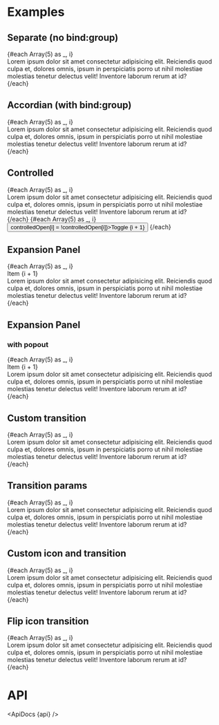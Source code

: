 <script>
  import { fade } from 'svelte/transition';
  import { mdiArrowRight } from '@mdi/js';

  import api from '$lib/components/Collapse.svelte?raw&sveld';
  import ApiDocs from '$lib/components/ApiDocs.svelte';

  import Button from '$lib/components/Button.svelte';
  import Card from '$lib/components/Card.svelte';
  import Collapse from '$lib/components/Collapse.svelte';
  import Preview from '$lib/components/Preview.svelte';

  let group = undefined;

  let controlledOpen = [false,true,false,false,false];
</script>

<h1>Examples</h1>

<h2>Separate (no bind:group)</h2>

<Preview>
  <Card>
    {#each Array(5) as _, i}
      <Collapse name="Item {i + 1}">
        <div>
          Lorem ipsum dolor sit amet consectetur adipisicing elit. Reiciendis quod culpa et, dolores omnis, ipsum in perspiciatis porro ut nihil molestiae molestias tenetur delectus velit! Inventore laborum rerum at id?
        </div>
      </Collapse>
    {/each}
  </Card>
</Preview>

<h2>Accordian (with bind:group)</h2>

<Preview>
  <Card>
    {#each Array(5) as _, i}
      <Collapse name="Item {i + 1}" bind:group value={i}>
        <div>
          Lorem ipsum dolor sit amet consectetur adipisicing elit. Reiciendis quod culpa et, dolores omnis, ipsum in perspiciatis porro ut nihil molestiae molestias tenetur delectus velit! Inventore laborum rerum at id?
        </div>
      </Collapse>
    {/each}
  </Card>
</Preview>

<h2>Controlled</h2>

<Preview>
  <Card>
    {#each Array(5) as _, i}
      <Collapse name="Item {i + 1}" bind:open={controlledOpen[i]}>
        <div>
          Lorem ipsum dolor sit amet consectetur adipisicing elit. Reiciendis quod culpa et, dolores omnis, ipsum in perspiciatis porro ut nihil molestiae molestias tenetur delectus velit! Inventore laborum rerum at id?
        </div>
      </Collapse>
    {/each}
  </Card>
  {#each Array(5) as _, i}
    <Button on:click={() => controlledOpen[i] = !controlledOpen[i]}>Toggle {i + 1}</Button>
  {/each}
  <div>
  </div>
</Preview>

<h2>Expansion Panel</h2>

<Preview>
  <Card class="divide-y">
    {#each Array(5) as _, i}
      <Collapse>
        <div slot="trigger" class="flex-1 px-3 py-3">Item {i + 1}</div>
        <div class="px-3 pb-3 bg-gray-100 border-t">
          Lorem ipsum dolor sit amet consectetur adipisicing elit. Reiciendis quod culpa et, dolores omnis, ipsum in perspiciatis porro ut nihil molestiae molestias tenetur delectus velit! Inventore laborum rerum at id?
        </div>
      </Collapse>
    {/each}
  </Card>
</Preview>

<h2>Expansion Panel</h2>

<h3>with popout</h3>

<Preview>
  {#each Array(5) as _, i}
    <Collapse popout class="bg-white elevation-1 border-t first:border-t-0 first:rounded-t last:rounded-b">
      <div slot="trigger" class="flex-1 px-3 py-3">Item {i + 1}</div>
      <div class="px-3 pb-3 bg-gray-100 border-t">
        Lorem ipsum dolor sit amet consectetur adipisicing elit. Reiciendis quod culpa et, dolores omnis, ipsum in perspiciatis porro ut nihil molestiae molestias tenetur delectus velit! Inventore laborum rerum at id?
      </div>
    </Collapse>
  {/each}
</Preview>

<h2>Custom transition</h2>

<Preview>
  <Card>
    {#each Array(5) as _, i}
      <Collapse name="Item {i + 1}" transition={fade}>
        <div>
          Lorem ipsum dolor sit amet consectetur adipisicing elit. Reiciendis quod culpa et, dolores omnis, ipsum in perspiciatis porro ut nihil molestiae molestias tenetur delectus velit! Inventore laborum rerum at id?
        </div>
      </Collapse>
    {/each}
  </Card>
</Preview>

<h2>Transition params</h2>

<Preview>
  <Card>
    {#each Array(5) as _, i}
      <Collapse name="Item {i + 1}" transitionParams={{ duration: 2000 }}>
        <div>
          Lorem ipsum dolor sit amet consectetur adipisicing elit. Reiciendis quod culpa et, dolores omnis, ipsum in perspiciatis porro ut nihil molestiae molestias tenetur delectus velit! Inventore laborum rerum at id?
        </div>
      </Collapse>
    {/each}
  </Card>
</Preview>

<h2>Custom icon and transition</h2>

<Preview>
  <Card>
    {#each Array(5) as _, i}
      <Collapse name="Item {i + 1}" icon={mdiArrowRight} classes={{ icon: 'data-[open=true]:rotate-90' }}>
        <div>
          Lorem ipsum dolor sit amet consectetur adipisicing elit. Reiciendis quod culpa et, dolores omnis, ipsum in perspiciatis porro ut nihil molestiae molestias tenetur delectus velit! Inventore laborum rerum at id?
        </div>
      </Collapse>
    {/each}
  </Card>
</Preview>

<h2>Flip icon transition</h2>

<Preview>
  <Card>
    {#each Array(5) as _, i}
      <Collapse name="Item {i + 1}" classes={{ icon: 'data-[open=true]:rotate-0 data-[open=true]:-scale-y-100' }}>
        <div>
          Lorem ipsum dolor sit amet consectetur adipisicing elit. Reiciendis quod culpa et, dolores omnis, ipsum in perspiciatis porro ut nihil molestiae molestias tenetur delectus velit! Inventore laborum rerum at id?
        </div>
      </Collapse>
    {/each}
  </Card>
</Preview>

<h1>API</h1>

<ApiDocs {api} />
